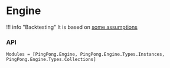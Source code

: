 # Engine

!!! info "Backtesting"
    It is based on [some assumptions](./engine_notes.md)

### API
```@autodocs
Modules = [PingPong.Engine, PingPong.Engine.Types.Instances, PingPong.Engine.Types.Collections]
```
